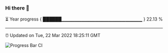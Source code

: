 ### Hi there 👋

⏳ Year progress { ██████▁▁▁▁▁▁▁▁▁▁▁▁▁▁▁▁▁▁▁▁▁▁▁▁ } 22.13 %

---

⏰ Updated on Tue, 22 Mar 2022 18:25:11 GMT

![Progress Bar CI](https://github.com/ZhaoGui/ZhaoGui/workflows/Progress%20Bar%20CI/badge.svg)
